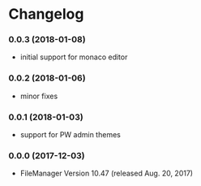 # Changelog

### 0.0.3 (2018-01-08)
- initial support for monaco editor

### 0.0.2 (2018-01-06)
- minor fixes

### 0.0.1 (2018-01-03)
- support for PW admin themes

### 0.0.0 (2017-12-03)
- FileManager Version 10.47 (released Aug. 20, 2017)
